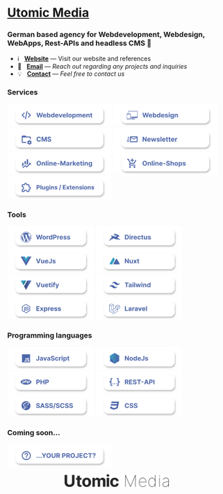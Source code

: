 # [Utomic Media](https://utomic.media)
### German based agency for Webdevelopment, Webdesign, WebApps, Rest-APIs and headless CMS  👋

<!--
**utomic-media/.github** is a ✨ _special_ ✨ repository because its `README.md` (this file) appears on your GitHub profile.
-->
* ℹ️ &nbsp; **[Website](https://utomic.media)** — Visit our website and references
* 📩 &nbsp; **[Email](mailto:hey@utomic.media)** — _Reach out regarding any projects and inquiries_
* 💡 &nbsp; **[Contact](https://utomic.media/kontakt)** — _Feel free to contact us_


<!-- TODO: create tags out of svgs / use list -->
<!-- TODO:  Add Utomic logo to the end -->
<!-- TODO: icon alignment and spacing -->
<!-- TODO: stash commit history (simply "add readme") -->
<!-- TODO: display on github profile -->

### Services

<img 
  src="./assets/cards/Webdevelopment.svg"
  alt="Webdevelopment"
  width="240px"
/>
<img 
  src="./assets/cards/Webdesign.svg"
  alt="Webdesign"
  width="240px"
/>
<img 
  src="./assets/cards/CMS.svg"
  alt="CMS"
  width="240px"
/>
<img 
  src="./assets/cards/Newsletter.svg"
  alt="Newsletter"
  width="240px"
/>
<img 
  src="./assets/cards/Online-Marketing.svg"
  alt="Online-Marketing"
  width="240px"
/>
<img 
  src="./assets/cards/Online-Shops.svg"
  alt="Online-Shops"
  width="240px"
/>
<img 
  src="./assets/cards/Plugin-Extensions.svg"
  alt="Plugins and Extensions"
  width="240px"
/>

     
### Tools
<img 
  src="./assets/cards/WordPress.svg"
  alt="WordPress"
  width="200px"
/>
<img 
  src="./assets/cards/Directus.svg"
  alt="Directus"
  width="200px"
/>
<img 
  src="./assets/cards/VueJs.svg"
  alt="VueJs"
  width="200px"
/>
<img 
  src="./assets/cards/Nuxt.svg"
  alt="Nuxt"
  width="200px"
/>
<img 
  src="./assets/cards/Vuetify.svg"
  alt="Vuetify"
  width="200px"
/>
<img 
  src="./assets/cards/Tailwind.svg"
  alt="Tailwind"
  width="200px"
/>
<img 
  src="./assets/cards/Express.svg"
  alt="Express"
  width="200px"
/>
<img 
  src="./assets/cards/Laravel.svg"
  alt="Laravel"
  width="200px"
/>


### Programming languages
<img 
  src="./assets/cards/JavaScript.svg"
  alt="JavaScript"
  width="200px"
/>
<img 
  src="./assets/cards/NodeJs.svg"
  alt="NodeJs"
  width="200px"
/>
<img 
  src="./assets/cards//PHP.svg"
  alt="PHP"
  width="200px"
/>
<img 
  src="./assets/cards/REST-API.svg"
  alt="REST-API"
  width="200px"
/>
<img 
  src="./assets/cards/SASS-SCSS.svg"
  alt="SASS/SCSS"
  width="200px"
/>
<img 
  src="./assets/cards/CSS.svg"
  alt="CSS"
  width="200px"
/>



### Coming soon...
<img 
  src="./assets/cards/your-project.svg"
  alt="Your Project"
  width="240px"
/>


<p align="center">
  <img 
    src="./assets/Utomic-Media-Logo.png"
    alt="Utomic Media"
    width="240px"
  />
</p>


